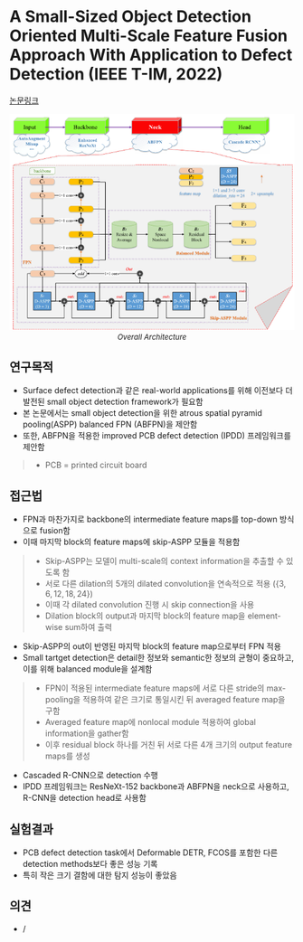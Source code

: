 # A Small-Sized Object Detection Oriented Multi-Scale Feature Fusion Approach With Application to Defect Detection (IEEE T-IM, 2022)

[논문링크](https://ieeexplore.ieee.org/abstract/document/9720996)

<p align="center">
    <img width="800" alt='fig1' src="./img/26_02_01.png?raw=true"></br>
    <em><font size=2>Overall Architecture</font></em>
</p>

## 연구목적
- Surface defect detection과 같은 real-world applications를 위해 이전보다 더 발전된 small object detection framework가 필요함
- 본 논문에서는 small object detection을 위한 atrous spatial pyramid pooling(ASPP) balanced FPN (ABFPN)을 제안함
- 또한, ABFPN을 적용한 improved PCB defect detection (IPDD) 프레임워크를 제안함
> - PCB = printed circuit board

## 접근법
- FPN과 마찬가지로 backbone의 intermediate feature maps를 top-down 방식으로 fusion함
- 이때 마지막 block의 feature maps에 skip-ASPP 모듈을 적용함
> - Skip-ASPP는 모델이 multi-scale의 context information을 추출할 수 있도록 함
> - 서로 다른 dilation의 5개의 dilated convolution을 연속적으로 적용 ($\{3, 6, 12, 18, 24\}$)
> - 이때 각 dilated convolution 진행 시 skip connection을 사용
> - Dilation block의 output과 마지막 block의 feature map을 element-wise sum하여 출력
- Skip-ASPP의 out이 반영된 마지막 block의 feature map으로부터 FPN 적용
- Small tartget detection은 detail한 정보와 semantic한 정보의 균형이 중요하고, 이를 위해 balanced module을 설계함
> - FPN이 적용된 intermediate feature maps에 서로 다른 stride의 max-pooling을 적용하여 같은 크기로 통일시킨 뒤 averaged feature map을 구함
> - Averaged feature map에 nonlocal module 적용하여 global information을 gather함
> - 이후 residual block 하나를 거친 뒤 서로 다른 4개 크기의 output feature maps를 생성
- Cascaded R-CNN으로 detection 수행
- IPDD 프레임워크는 ResNeXt-152 backbone과 ABFPN을 neck으로 사용하고, R-CNN을 detection head로 사용함

## 실험결과
- PCB defect detection task에서 Deformable DETR, FCOS를 포함한 다른 detection methods보다 좋은 성능 기록
- 특히 작은 크기 결함에 대한 탐지 성능이 좋았음

## 의견
- /